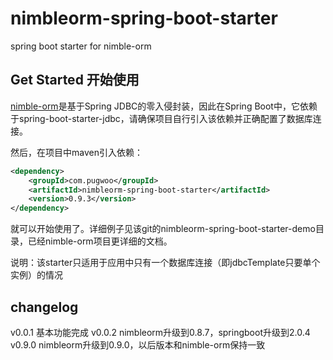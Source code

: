 # nimbleorm-spring-boot-starter
spring boot starter for nimble-orm

## Get Started 开始使用

[nimble-orm](https://github.com/pugwoo/nimble-orm)是基于Spring JDBC的零入侵封装，因此在Spring Boot中，它依赖于spring-boot-starter-jdbc，请确保项目自行引入该依赖并正确配置了数据库连接。

然后，在项目中maven引入依赖：

```xml
<dependency>
	<groupId>com.pugwoo</groupId>
	<artifactId>nimbleorm-spring-boot-starter</artifactId>
	<version>0.9.3</version>
</dependency>
```

就可以开始使用了。详细例子见该git的nimbleorm-spring-boot-starter-demo目录，已经nimble-orm项目更详细的文档。

说明：该starter只适用于应用中只有一个数据库连接（即jdbcTemplate只要单个实例）的情况

## changelog

v0.0.1 基本功能完成
v0.0.2 nimbleorm升级到0.8.7，springboot升级到2.0.4
v0.9.0 nimbleorm升级到0.9.0，以后版本和nimble-orm保持一致
